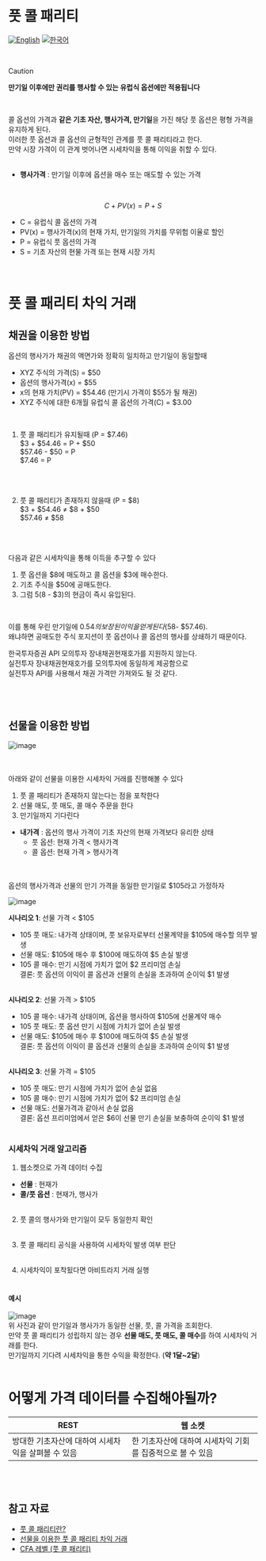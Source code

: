 # 풋 콜 패리티
[![English](https://img.shields.io/badge/lang-English-blue.svg)](https://github.com/juho-creator/Investing/blob/main/EN/PutCallParity.md)
[![한국어](https://img.shields.io/badge/lang-한국어-red.svg)](https://github.com/juho-creator/Investing/blob/main/EN/PutCallParity.md)

</br>

> [!CAUTION]
> **만기일 이후에만 권리를 행사할 수 있는 유럽식 옵션에만 적용됩니다**

</br>

콜 옵션의 가격과 **같은 기초 자산, 행사가격, 만기일**을 가진 해당 풋 옵션은 평형 가격을 유지하게 된다. </br>
이러한 풋 옵션과 콜 옵션의 균형적인 관계를 풋 콜 패리티라고 한다.</br>
만약 시장 가격이 이 관계 벗어나면 시세차익을 통해 이익을 취할 수 있다.
</br></br>


- **행사가격** : 만기일 이후에 옵션을 매수 또는 매도할 수 있는 가격
 </br>
 
$$ C+PV(x)=P+S $$

- C = 유럽식 콜 옵션의 가격
- PV(x) = 행사가격(x)의 현재 가치, 만기일의 가치를 무위험 이율로 할인
- P = 유럽식 풋 옵션의 가격
- S = 기초 자산의 현물 가격 또는 현재 시장 가치
</br></br></br>

# 풋 콜 패리티 차익 거래
## 채권을 이용한 방법 

 옵션의 행사가가 채권의 액면가와 정확히 일치하고 만기일이 동일할때
- XYZ 주식의 가격(S) = $50
- 옵션의 행사가격(x) = $55
- x의 현재 가치(PV) = $54.46 (만기시 가격이 $55가 될 채권)
- XYZ 주식에 대한 6개월 유럽식 콜 옵션의 가격(C) = $3.00

</br>

1. 풋 콜 패리티가 유지될때 (P = $7.46)</br>
$3 + $54.46 = P + $50 </br>
$57.46 - $50 = P </br>
$7.46 = P </br>
</br>
</br>


2. 풋 콜 패리티가 존재하지 않을때 (P = $8)</br>
$3 + $54.46 ≠ $8 + $50 </br>
$57.46 ≠ $58 </br>
</br>
</br>

다음과 같은 시세차익을 통해 이득을 추구할 수 있다 
1. 풋 옵션을 $8에 매도하고 콜 옵션을 $3에 매수한다.  
2. 기초 주식을 $50에 공매도한다.
3. 그럼 $5($8 - $3)의 현금이 즉시 유입된다.
</br>

이를 통해 우린 만기일에 $0.54의 보장된 이익을 얻게 된다($58- $57.46).</br>
왜냐하면 공매도한 주식 포지션이 풋 옵션이나 콜 옵션의 행사를 상쇄하기 때문이다.

한국투자증권 API 모의투자 장내채권현재호가를 지원하지 않는다. </br>
실전투자 장내채권현재호가를 모의투자에 동일하게 제공함으로</br>
실전투자 API를 사용해서 채권 가격만 가져와도 될 것 같다.
</br></br></br></br>

## 선물을 이용한 방법
![image](https://github.com/user-attachments/assets/882a7b6e-6f45-42f1-9399-9aebe1842d53)
</br></br></br>

아래와 같이 선물을 이용한 시세차익 거래를 진행해볼 수 있다
1. 풋 콜 패리티가 존재하지 않는다는 점을 포착한다
2. 선물 매도, 풋 매도, 콜 매수 주문을 한다
3. 만기일까지 기다린다

- **내가격** :  옵션의 행사 가격이 기초 자산의 현재 가격보다 유리한 상태
    - 풋 옵션: 현재 가격 < 행사가격
    - 콜 옵션: 현재 가격 > 행사가격
</br></br></br>


옵션의 행사가격과 선물의 만기 가격을 동일한 만기일로 $105라고 가정하자
</br>

![image](https://github.com/user-attachments/assets/e63a7a87-57a9-4d7c-b651-852edf2fa3d3)

**시나리오 1**: 선물 가격 < $105  
- 105 풋 매도: 내가격 상태이며, 풋 보유자로부터 선물계약을 $105에 매수할 의무 발생  
- 선물 매도: $105에 매수 후 $100에 매도하여 $5 손실 발생  
- 105 콜 매수: 만기 시점에 가치가 없어 $2 프리미엄 손실  
결론: 풋 옵션의 이익이 콜 옵션과 선물의 손실을 초과하여 순이익 $1 발생
</br></br>

**시나리오 2**: 선물 가격 > $105  
- 105 콜 매수: 내가격 상태이며, 옵션을 행사하여 $105에 선물계약 매수  
- 105 풋 매도: 풋 옵션 만기 시점에 가치가 없어 손실 발생  
- 선물 매도: $105에 매수 후 $100에 매도하여 $5 손실 발생  
결론: 풋 옵션의 이익이 콜 옵션과 선물의 손실을 초과하여 순이익 $1 발생
</br></br>

**시나리오 3**: 선물 가격 = $105  
- 105 풋 매도: 만기 시점에 가치가 없어 손실 없음  
- 105 콜 매수: 만기 시점에 가치가 없어 $2 프리미엄 손실  
- 선물 매도: 선물가격과 같아서 손실 없음  
결론: 옵션 프리미엄에서 얻은 $6이 선물 만기 손실을 보충하여 순이익 $1 발생
</br></br>

### 시세차익 거래 알고리즘
1. 웹소켓으로 가격 데이터 수집
- **선물** :  현재가
- **콜/풋 옵션** : 현재가, 행사가
</br> </br> 

2. 풋 콜의 행사가와 만기일이 모두 동일한지 확인
</br></br> 

3. 풋 콜 패리티 공식을 사용하여 시세차익 발생 여부 판단
</br></br>

4. 시세차익이 포착됬다면 아비트라지 거래 실행
</br></br>


#### 예시
![image](https://github.com/user-attachments/assets/6da3b94d-5ad7-455f-9895-14004d1f7230) </br>
위 사진과 같이 만기일과 행사가가 동일한 선물, 풋, 콜 가격을 조회한다.  </br>
만약 풋 콜 패리티가 성립하지 않는 경우 **선물 매도,  풋 매도, 콜 매수**를 하여 시세차익 거래를 한다. </br>
만기일까지 기다려 시세차익을 통한 수익을 확정한다. (**약 1달~2달**) </br></br>


# 어떻게 가격 데이터를 수집해야될까? 
| REST | 웹 소켓 | 
| -------- | -------- |
| 방대한 기초자산에 대하여 시세차익을 살펴볼 수 있음 | 한 기초자산에 대하여 시세차익 기회를 집중적으로 볼 수 있음 |

</br></br>

## 참고 자료
- [풋 콜 패리티란?](https://www.investopedia.com/terms/p/putcallparity.asp)
- [선물을 이용한 풋 콜 패리티 차익 거래](https://www.cmegroup.com/education/courses/introduction-to-options/put-call-parity.html)
- [CFA 레벨 (풋 콜 패리티)](https://www.youtube.com/watch?v=SbkvkU7-dEA&ab_channel=PrepNuggets)
